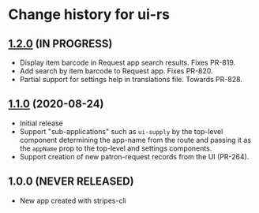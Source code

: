 # Change history for ui-rs

## [1.2.0](https://github.com/openlibraryenvironment/ui-rs/tree/v1.2.0) (IN PROGRESS)

* Display item barcode in Request app search results. Fixes PR-819.
* Add search by item barcode to Request app. Fixes PR-820.
* Partial support for settings help in translations file. Towards PR-828.

## [1.1.0](https://github.com/openlibraryenvironment/ui-rs/tree/v1.1.0) (2020-08-24)

* Initial release
* Support "sub-applications" such as `ui-supply` by the top-level component determining the app-name from the route and passing it as the `appName` prop to the top-level and settings components.
* Support creation of new patron-request records from the UI (PR-264).

## 1.0.0 (NEVER RELEASED)

* New app created with stripes-cli
